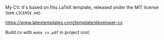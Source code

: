 My CV. It's based on this LaTeX template, released under the MIT license (see
`LICENSE.md`):

https://www.latextemplates.com/template/developer-cv

Build cv with `make cv.pdf` in project root.
